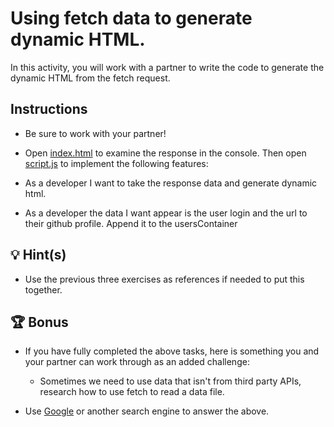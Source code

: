 # Using fetch data to generate dynamic HTML.

In this activity, you will work with a partner to write the code to generate the dynamic HTML from the fetch request.

## Instructions

- Be sure to work with your partner!

- Open [index.html](index.html) to examine the response in the console. Then open [script.js](./Unsolved/assets/js/script.js) to implement the following features:

* As a developer I want to take the response data and generate dynamic html.

* As a developer the data I want appear is the user login and the url to their github profile. Append it to the usersContainer

## 💡 Hint(s)

- Use the previous three exercises as references if needed to put this together.

## 🏆 Bonus

- If you have fully completed the above tasks, here is something you and your partner can work through as an added challenge:

  - Sometimes we need to use data that isn't from third party APIs, research how to use fetch to read a data file.

- Use [Google](https://www.google.com) or another search engine to answer the above.
